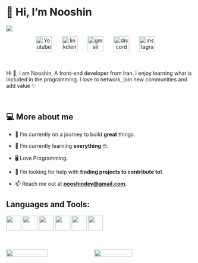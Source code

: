 
<h1>👋 Hi, I’m Nooshin </h1> 

<img  src="https://i.postimg.cc/5y2y25Ny/Untitled-1594-400-px-2.png">

<p align="center">
  <a href="https://twitter.com/itsnooshindev"><img width="42px" alt="Youtube" title="Youtube" src="https://i.postimg.cc/dQCp2Njh/Style-Original-Circle-Shape-True.png"/></a>
  &#8287;&#8287;&#8287;&#8287;&#8287;
  <a href="https://www.linkedin.com/in/nooshin-bakhtiari-62378520b/"><img width="42px" alt="linkdien" title="Twitter" src="https://i.postimg.cc/zD9LMvhd/Style-Original-Circle-Sharrrrpe-True.png"/></a>
  &#8287;&#8287;&#8287;&#8287;&#8287;
  <a href="mailto:nooshindev@gmail.com"><img width="42px" alt="gmail" title="gmail" src="https://i.postimg.cc/mZMZPwcw/Style-Original-Circle-spng.png"/></a>
  &#8287;&#8287;&#8287;&#8287;&#8287;
 <a href="https://www.discordapp.com/users/Nooshin96#5773"><img width="42px" alt="discord" title="discord" src="https://i.postimg.cc/pr13Bm1d/ff.png"/></a>
  &#8287;&#8287;&#8287;&#8287;&#8287;
  <a href="https://www.instagram.com/nooshin.dev/"><img width="42px" alt="instagram" title="instagram" src="https://i.postimg.cc/rwLzGz6j/Style-Original-Circle-Shapedfs-True.png"/></a>
  &#8287;&#8287;&#8287;&#8287;&#8287;
 
</p>

<br/>






<p>
  
Hi 👋, I am Nooshin, A front-end developer from Iran. I enjoy learning what is included in the programming. I love to network, join new communities and add value ✨

<div>
<br>

   ## 💻 More about me

- 🔭 I’m currently on a journey to build **great** things.

- 🌱 I’m currently learning **everything** 🤓.
	
- 🖥 Love Programming.

- 🤝 I’m looking for help with **finding projects to contribute to!**.

- 📫 Reach me out at **nooshindev@gmail.com**.


  
</p>
	
	

  </p>




## Languages and Tools:
<a href="https://code.visualstudio.com/"> <img src="https://svgshare.com/i/gTp.svg" width="40px" ></a>
<a href="https://html.com/"> <img src="https://svgshare.com/i/gW4.svg" width="40px" ></a>
<a href="https://css-tricks.com/"> <img src="https://svgshare.com/i/gVd.svg" width="40px" ></a>
<a href="https://www.javascript.com/"> <img src="https://svgshare.com/i/gWF.svg" width="40px" ></a>
<a href="https://getbootstrap.com/"> <img src="https://svgshare.com/i/gVe.svg" width="40px" ></a>
<a href="https://github.com"> <img src="https://svgshare.com/i/gVT.svg" width="40px" ></a>



<br>
</br>


<div  style="display: flex; flex-direction: row;>
  <a href="https://github.com/itsnooshin">
    <img width="47%" height="auto" src="https://github-readme-stats-eight-theta.vercel.app/api?username=itsnooshin&show_icons=true&theme=radical&include_all_commits=true&count_private=true"/>
    <img width="45%" height="auto" src="https://github-readme-stats-eight-theta.vercel.app/api/top-langs/?username=itsnooshin&layout=compact&langs_count=8&theme=radical"/>
  </a>
</p>


